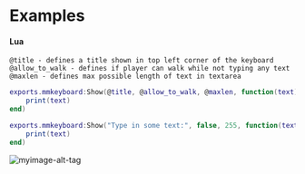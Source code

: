 # Examples
#### Lua
```
@title - defines a title shown in top left corner of the keyboard
@allow_to_walk - defines if player can walk while not typing any text
@maxlen - defines max possible length of text in textarea
```
```lua
exports.mmkeyboard:Show(@title, @allow_to_walk, @maxlen, function(text)
    print(text)
end)

exports.mmkeyboard:Show("Type in some text:", false, 255, function(text)
    print(text)
end)
```
![myimage-alt-tag](https://i.imgur.com/FB6Y4gB.jpg)
